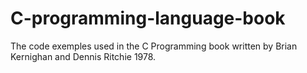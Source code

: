 # C-programming-language-book
The code exemples used in the C Programming  book written by Brian Kernighan and Dennis Ritchie 1978.
